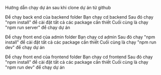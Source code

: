 Hướng dẫn chạy dự án sau khi clone dự án từ github

Để chạy back end của backend folder
Bạn chạy cd backend
Sau đó chạy "npm install" để cài đặt tất cả các package cần thiết
Cuối cùng là chạy "npm run server" để chạy dự án

Để chạy front end của admin folder
Bạn chạy cd admin
Sau đó chạy "npm install" để cài đặt tất cả các package cần thiết
Cuối cùng là chạy "npm run dev" để chạy dự án

Để chạy front end của frontend folder
Bạn chạy cd frontend
Sau đó chạy "npm install" để cài đặt tất cả các package cần thiết
Cuối cùng là chạy "npm run dev" để chạy dự án
